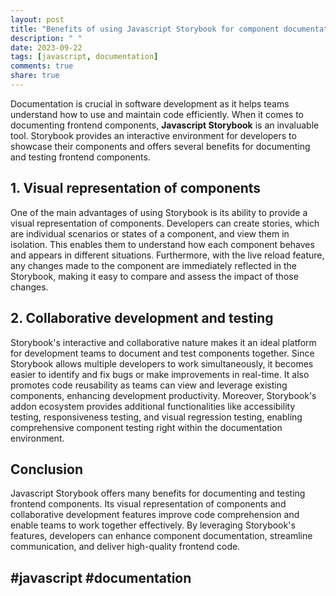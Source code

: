 ```yaml
---
layout: post
title: "Benefits of using Javascript Storybook for component documentation"
description: " "
date: 2023-09-22
tags: [javascript, documentation]
comments: true
share: true
---
```


Documentation is crucial in software development as it helps teams understand how to use and maintain code efficiently. When it comes to documenting frontend components, **Javascript Storybook** is an invaluable tool. Storybook provides an interactive environment for developers to showcase their components and offers several benefits for documenting and testing frontend components. 

## 1. Visual representation of components

One of the main advantages of using Storybook is its ability to provide a visual representation of components. Developers can create stories, which are individual scenarios or states of a component, and view them in isolation. This enables them to understand how each component behaves and appears in different situations. Furthermore, with the live reload feature, any changes made to the component are immediately reflected in the Storybook, making it easy to compare and assess the impact of those changes. 

## 2. **Collaborative development and testing**

Storybook's interactive and collaborative nature makes it an ideal platform for development teams to document and test components together. Since Storybook allows multiple developers to work simultaneously, it becomes easier to identify and fix bugs or make improvements in real-time. It also promotes code reusability as teams can view and leverage existing components, enhancing development productivity. Moreover, Storybook's addon ecosystem provides additional functionalities like accessibility testing, responsiveness testing, and visual regression testing, enabling comprehensive component testing right within the documentation environment. 

## Conclusion

Javascript Storybook offers many benefits for documenting and testing frontend components. Its visual representation of components and collaborative development features improve code comprehension and enable teams to work together effectively. By leveraging Storybook's features, developers can enhance component documentation, streamline communication, and deliver high-quality frontend code. 

## #javascript #documentation